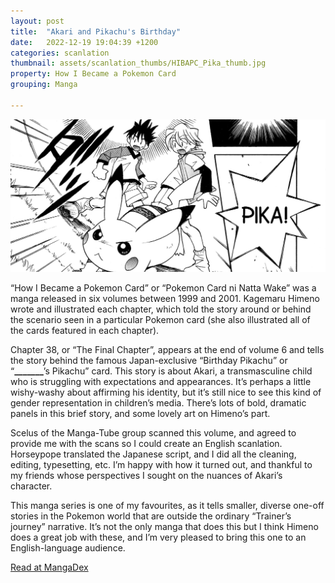 ```yaml
---
layout: post
title:  "Akari and Pikachu's Birthday"
date:   2022-12-19 19:04:39 +1200
categories: scanlation
thumbnail: assets/scanlation_thumbs/HIBAPC_Pika_thumb.jpg
property: How I Became a Pokemon Card
grouping: Manga

---
```


![](/assets/headers/HIBAPC_Pika_header.jpg)

“How I Became a Pokemon Card” or “Pokemon Card ni Natta Wake” was a manga released in six volumes between 1999 and 2001. Kagemaru Himeno wrote and illustrated each chapter, which told the story around or behind the scenario seen in a particular Pokemon card (she also illustrated all of the cards featured in each chapter).

<span>Chapter 38, or “The Final Chapter”, appears at the end of volume 6 and tells the story behind the famous Japan-exclusive “Birthday Pikachu” or “**_______**’s Pikachu” card. This story is about Akari, a transmasculine child who is struggling with expectations and appearances. It’s perhaps a little wishy-washy about affirming his identity, but it’s still nice to see this kind of gender representation in children’s media. There’s lots of bold, dramatic panels in this brief story, and some lovely art on Himeno’s part.</span>  

Scelus of the Manga-Tube group scanned this volume, and agreed to provide me with the scans so I could create an English scanlation. Horseypope translated the Japanese script, and I did all the cleaning, editing, typesetting, etc. I’m happy with how it turned out, and thankful to my friends whose perspectives I sought on the nuances of Akari’s character.

This manga series is one of my favourites, as it tells smaller, diverse one-off stories in the Pokemon world that are outside the ordinary “Trainer’s journey” narrative. It’s not the only manga that does this but I think Himeno does a great job with these, and I’m very pleased to bring this one to an English-language audience.

[Read at MangaDex](https://mangadex.org/title/945ee680-214c-45b4-b6a3-a4aad84aa047/how-i-became-a-pok-mon-card)